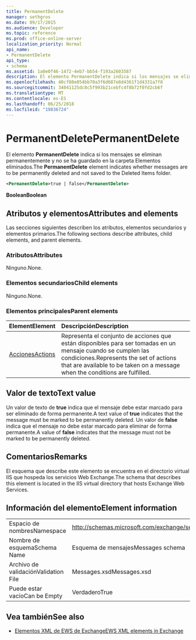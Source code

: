 ```yaml
---
title: PermanentDelete
manager: sethgros
ms.date: 09/17/2015
ms.audience: Developer
ms.topic: reference
ms.prod: office-online-server
localization_priority: Normal
api_name:
- PermanentDelete
api_type:
- schema
ms.assetid: 1a0e0f46-1472-4eb7-bb54-f193a2603587
description: El elemento PermanentDelete indica si los mensajes se eliminan permanentemente y no se ha guardado en la carpeta Elementos eliminados.
ms.openlocfilehash: 40cf80e054bb70a3f6d687e8d4361f1d4331a7f8
ms.sourcegitcommit: 34041125dc8c5f993b21cebfc4f8b72f0fd2cb6f
ms.translationtype: MT
ms.contentlocale: es-ES
ms.lasthandoff: 06/25/2018
ms.locfileid: "19836724"
---
```

# <a name="permanentdelete"></a><span data-ttu-id="e4d5d-103">PermanentDelete</span><span class="sxs-lookup"><span data-stu-id="e4d5d-103">PermanentDelete</span></span>

<span data-ttu-id="e4d5d-104">El elemento **PermanentDelete** indica si los mensajes se eliminan permanentemente y no se ha guardado en la carpeta Elementos eliminados.</span><span class="sxs-lookup"><span data-stu-id="e4d5d-104">The **PermanentDelete** element indicates whether messages are to be permanently deleted and not saved to the Deleted Items folder.</span></span> 
  
```XML
<PermanentDelete>true | false</PermanentDelete>
```

 <span data-ttu-id="e4d5d-105">**Boolean**</span><span class="sxs-lookup"><span data-stu-id="e4d5d-105">**Boolean**</span></span>
## <a name="attributes-and-elements"></a><span data-ttu-id="e4d5d-106">Atributos y elementos</span><span class="sxs-lookup"><span data-stu-id="e4d5d-106">Attributes and elements</span></span>

<span data-ttu-id="e4d5d-107">Las secciones siguientes describen los atributos, elementos secundarios y elementos primarios.</span><span class="sxs-lookup"><span data-stu-id="e4d5d-107">The following sections describe attributes, child elements, and parent elements.</span></span>
  
### <a name="attributes"></a><span data-ttu-id="e4d5d-108">Atributos</span><span class="sxs-lookup"><span data-stu-id="e4d5d-108">Attributes</span></span>

<span data-ttu-id="e4d5d-109">Ninguno.</span><span class="sxs-lookup"><span data-stu-id="e4d5d-109">None.</span></span>
  
### <a name="child-elements"></a><span data-ttu-id="e4d5d-110">Elementos secundarios</span><span class="sxs-lookup"><span data-stu-id="e4d5d-110">Child elements</span></span>

<span data-ttu-id="e4d5d-111">Ninguno.</span><span class="sxs-lookup"><span data-stu-id="e4d5d-111">None.</span></span>
  
### <a name="parent-elements"></a><span data-ttu-id="e4d5d-112">Elementos principales</span><span class="sxs-lookup"><span data-stu-id="e4d5d-112">Parent elements</span></span>

|<span data-ttu-id="e4d5d-113">**Element**</span><span class="sxs-lookup"><span data-stu-id="e4d5d-113">**Element**</span></span>|<span data-ttu-id="e4d5d-114">**Descripción**</span><span class="sxs-lookup"><span data-stu-id="e4d5d-114">**Description**</span></span>|
|:-----|:-----|
|[<span data-ttu-id="e4d5d-115">Acciones</span><span class="sxs-lookup"><span data-stu-id="e4d5d-115">Actions</span></span>](actions.md) <br/> |<span data-ttu-id="e4d5d-116">Representa el conjunto de acciones que están disponibles para ser tomadas en un mensaje cuando se cumplen las condiciones.</span><span class="sxs-lookup"><span data-stu-id="e4d5d-116">Represents the set of actions that are available to be taken on a message when the conditions are fulfilled.</span></span>  <br/> |
   
## <a name="text-value"></a><span data-ttu-id="e4d5d-117">Valor de texto</span><span class="sxs-lookup"><span data-stu-id="e4d5d-117">Text value</span></span>

<span data-ttu-id="e4d5d-118">Un valor de texto de **true** indica que el mensaje debe estar marcado para ser eliminado de forma permanente.</span><span class="sxs-lookup"><span data-stu-id="e4d5d-118">A text value of **true** indicates that the message must be marked to be permanently deleted.</span></span> <span data-ttu-id="e4d5d-119">Un valor de **false** indica que el mensaje no debe estar marcado para eliminar de forma permanente.</span><span class="sxs-lookup"><span data-stu-id="e4d5d-119">A value of **false** indicates that the message must not be marked to be permanently deleted.</span></span> 
  
## <a name="remarks"></a><span data-ttu-id="e4d5d-120">Comentarios</span><span class="sxs-lookup"><span data-stu-id="e4d5d-120">Remarks</span></span>

<span data-ttu-id="e4d5d-121">El esquema que describe este elemento se encuentra en el directorio virtual IIS que hospeda los servicios Web Exchange.</span><span class="sxs-lookup"><span data-stu-id="e4d5d-121">The schema that describes this element is located in the IIS virtual directory that hosts Exchange Web Services.</span></span>
  
## <a name="element-information"></a><span data-ttu-id="e4d5d-122">Información del elemento</span><span class="sxs-lookup"><span data-stu-id="e4d5d-122">Element information</span></span>

|||
|:-----|:-----|
|<span data-ttu-id="e4d5d-123">Espacio de nombres</span><span class="sxs-lookup"><span data-stu-id="e4d5d-123">Namespace</span></span>  <br/> |http://schemas.microsoft.com/exchange/services/2006/messages  <br/> |
|<span data-ttu-id="e4d5d-124">Nombre de esquema</span><span class="sxs-lookup"><span data-stu-id="e4d5d-124">Schema Name</span></span>  <br/> |<span data-ttu-id="e4d5d-125">Esquema de mensajes</span><span class="sxs-lookup"><span data-stu-id="e4d5d-125">Messages schema</span></span>  <br/> |
|<span data-ttu-id="e4d5d-126">Archivo de validación</span><span class="sxs-lookup"><span data-stu-id="e4d5d-126">Validation File</span></span>  <br/> |<span data-ttu-id="e4d5d-127">Messages.xsd</span><span class="sxs-lookup"><span data-stu-id="e4d5d-127">Messages.xsd</span></span>  <br/> |
|<span data-ttu-id="e4d5d-128">Puede estar vacío</span><span class="sxs-lookup"><span data-stu-id="e4d5d-128">Can be Empty</span></span>  <br/> |<span data-ttu-id="e4d5d-129">Verdadero</span><span class="sxs-lookup"><span data-stu-id="e4d5d-129">True</span></span>  <br/> |
   
## <a name="see-also"></a><span data-ttu-id="e4d5d-130">Vea también</span><span class="sxs-lookup"><span data-stu-id="e4d5d-130">See also</span></span>



- [<span data-ttu-id="e4d5d-131">Elementos XML de EWS de Exchange</span><span class="sxs-lookup"><span data-stu-id="e4d5d-131">EWS XML elements in Exchange</span></span>](ews-xml-elements-in-exchange.md)

